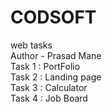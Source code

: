 # CODSOFT
web tasks <br>
Author - Prasad Mane<br>
Task 1 : PortFolio<br>
Task 2 : Landing page<br>
Task 3 : Calculator<br>
Task 4 : Job Board

